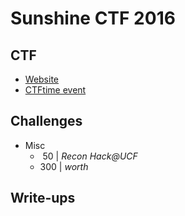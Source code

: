 # Sunshine CTF 2016

## CTF
* [Website](http://ctf.bsidesorlando.org/)
* [CTFtime event](https://ctftime.org/event/297)

## Challenges
* Misc
    * &nbsp;50 \| _Recon Hack@UCF_
    * 300 \| _worth_

## Write-ups

